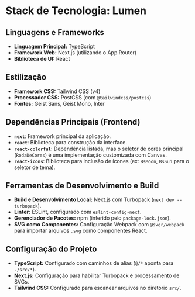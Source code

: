 # Stack de Tecnologia: Lumen

## Linguagens e Frameworks

*   **Linguagem Principal:** TypeScript
*   **Framework Web:** Next.js (utilizando o App Router)
*   **Biblioteca de UI:** React

## Estilização

*   **Framework CSS:** Tailwind CSS (v4)
*   **Processador CSS:** PostCSS (com `@tailwindcss/postcss`)
*   **Fontes:** Geist Sans, Geist Mono, Inter

## Dependências Principais (Frontend)

*   **`next`**: Framework principal da aplicação.
*   **`react`**: Biblioteca para construção da interface.
*   **`react-colorful`**: Dependência listada, mas o seletor de cores principal (`RodaDeCores`) é uma implementação customizada com Canvas.
*   **`react-icons`**: Biblioteca para inclusão de ícones (ex: `BsMoon`, `BsSun` para o seletor de tema).

## Ferramentas de Desenvolvimento e Build

*   **Build e Desenvolvimento Local:** Next.js com Turbopack (`next dev --turbopack`).
*   **Linter:** ESLint, configurado com `eslint-config-next`.
*   **Gerenciador de Pacotes:** npm (inferido pelo `package-lock.json`).
*   **SVG como Componentes:** Configuração Webpack com `@svgr/webpack` para importar arquivos `.svg` como componentes React.

## Configuração do Projeto

*   **TypeScript:** Configurado com caminhos de alias (`@/*` aponta para `./src/*`).
*   **Next.js:** Configuração para habilitar Turbopack e processamento de SVGs.
*   **Tailwind CSS:** Configurado para escanear arquivos no diretório `src/`.